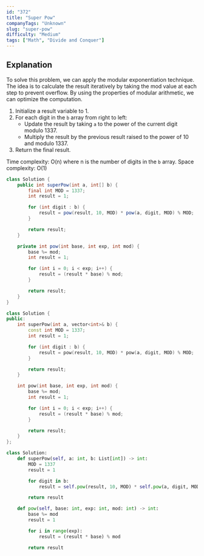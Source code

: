 ```yaml
---
id: "372"
title: "Super Pow"
companyTags: "Unknown"
slug: "super-pow"
difficulty: "Medium"
tags: ["Math", "Divide and Conquer"]
---
```


## Explanation
To solve this problem, we can apply the modular exponentiation technique. The idea is to calculate the result iteratively by taking the mod value at each step to prevent overflow. By using the properties of modular arithmetic, we can optimize the computation.

1. Initialize a result variable to 1.
2. For each digit in the `b` array from right to left:
   - Update the result by taking `a` to the power of the current digit modulo 1337.
   - Multiply the result by the previous result raised to the power of 10 and modulo 1337.
3. Return the final result.

Time complexity: O(n) where n is the number of digits in the `b` array.
Space complexity: O(1)
```java
class Solution {
    public int superPow(int a, int[] b) {
        final int MOD = 1337;
        int result = 1;

        for (int digit : b) {
            result = pow(result, 10, MOD) * pow(a, digit, MOD) % MOD;
        }

        return result;
    }

    private int pow(int base, int exp, int mod) {
        base %= mod;
        int result = 1;

        for (int i = 0; i < exp; i++) {
            result = (result * base) % mod;
        }

        return result;
    }
}
```

```cpp
class Solution {
public:
    int superPow(int a, vector<int>& b) {
        const int MOD = 1337;
        int result = 1;

        for (int digit : b) {
            result = pow(result, 10, MOD) * pow(a, digit, MOD) % MOD;
        }

        return result;
    }

    int pow(int base, int exp, int mod) {
        base %= mod;
        int result = 1;

        for (int i = 0; i < exp; i++) {
            result = (result * base) % mod;
        }

        return result;
    }
};
```

```python
class Solution:
    def superPow(self, a: int, b: List[int]) -> int:
        MOD = 1337
        result = 1

        for digit in b:
            result = self.pow(result, 10, MOD) * self.pow(a, digit, MOD) % MOD

        return result

    def pow(self, base: int, exp: int, mod: int) -> int:
        base %= mod
        result = 1

        for i in range(exp):
            result = (result * base) % mod

        return result
```